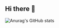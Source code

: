## Hi there 👋

![Anurag's GitHub stats](https://github-readme-stats.vercel.app/api?username=Mmohet&show_icons=true&theme=radical)
